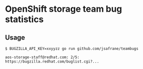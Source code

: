 # OpenShift storage team bug statistics

## Usage
```
$ BUGZILLA_API_KEY=xxyyzz go run github.com/jsafrane/teambugs

aos-storage-staff@redhat.com: 2/5: https://bugzilla.redhat.com/buglist.cgi?...
```
